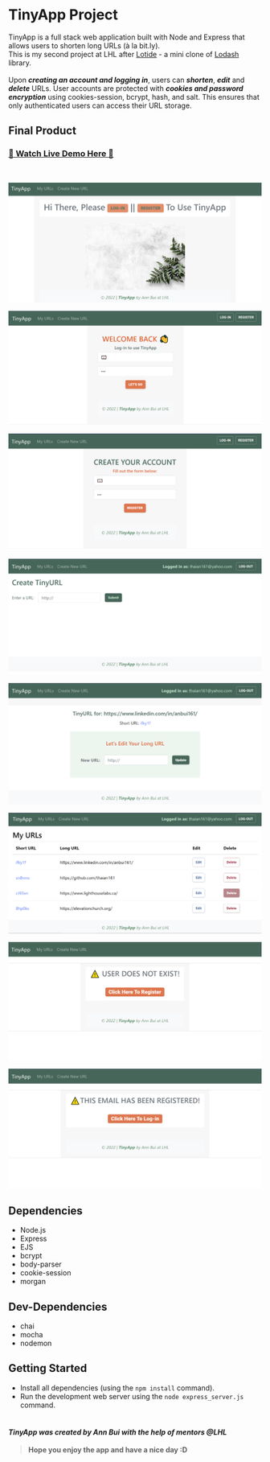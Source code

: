 # TinyApp Project

TinyApp is a full stack web application built with Node and Express that allows users to shorten long URLs (à la bit.ly).
<br>
This is my second project at LHL after [Lotide](https://github.com/thaian161/lotide) - a mini clone of [Lodash](https://lodash.com) library.
<br>
<br>
Upon ***creating an account and logging in***, users can ***shorten***, ***edit*** and ***delete*** URLs. User accounts are protected with ***cookies and password encryption*** using cookies-session, bcrypt, hash, and salt. This ensures that only authenticated users can access their URL storage. 

## Final Product
### [👋 Watch Live Demo Here 👋](https://youtu.be/6-6upefRgmw)

<br/>

!["Welcome to TinyApp,Log-in or Register To Shorten Your URLs "](https://github.com/thaian161/tinyApp/blob/master/docs/welcome-new-user-page.png)

!["Log-In Page"](https://github.com/thaian161/tinyApp/blob/master/docs/login-page.png)

!["Register Page"](https://github.com/thaian161/tinyApp/blob/master/docs/register-newuser-page.png)

!["Create Your URLs Page"](https://github.com/thaian161/tinyApp/blob/master/docs/create-urls.png)

!["Edit Your URLs Page"](https://github.com/thaian161/tinyApp/blob/master/docs/edit-url-page.png)

!["My Urls Page"](https://github.com/thaian161/tinyApp/blob/master/docs/my-urls-page.png)

!["User Doesn't Exist Page"](https://github.com/thaian161/tinyApp/blob/master/docs/user-does-not-exist.png)

!["User Has Been Registered Page"](https://github.com/thaian161/tinyApp/blob/master/docs/user-has-been-registered.png)

## Dependencies

- Node.js
- Express
- EJS
- bcrypt
- body-parser
- cookie-session
- morgan

## Dev-Dependencies

- chai
- mocha
- nodemon

## Getting Started

- Install all dependencies (using the `npm install` command).
- Run the development web server using the `node express_server.js` command.
  <br>
  <br>

#### _TinyApp was created by Ann Bui with the help of mentors @LHL_

> **Hope you enjoy the app and have a nice day :D**
